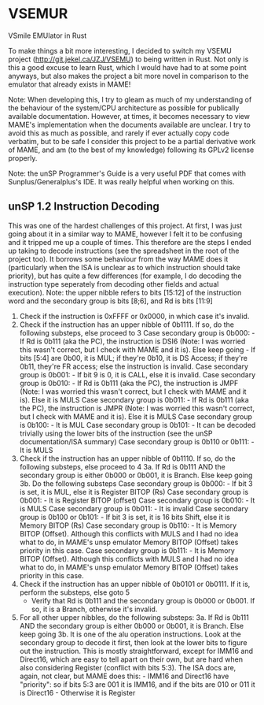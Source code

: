 # VSEMUR

VSmile EMUlator in Rust

To make things a bit more interesting, I decided to switch my VSEMU project (http://git.jekel.ca/JZJ/VSEMU) to being written in Rust. Not only is this a good excuse to learn Rust, which I would have had to at some point anyways, but also makes the project a bit more novel in comparison to the emulator that already exists in MAME!

Note: When developing this, I try to gleam as much of my understanding of the behaviour of the system/CPU architecture as possible for publically available documentation. However, at times, it becomes
necessary to view MAME's implementation when the documents available are unclear. I try to avoid this as much as possible, and rarely if ever actually copy code verbatim, but to be safe I consider this project to be a partial derivative work of MAME, and am (to the best of my knowledge) following its GPLv2 license properly.

Note: the unSP Programmer's Guide is a very useful PDF that comes with Sunplus/Generalplus's IDE. It was really helpful when working on this.

## unSP 1.2 Instruction Decoding

This was one of the hardest challenges of this project. At first, I was just going about it in a similar way to MAME, however I felt it to be confusing and it tripped me up a couple of times.
This therefore are the steps I ended up taking to decode instructions (see the spreadsheet in the root of the project too). It borrows some behaviour from the way MAME does it (particularly when the ISA is unclear as to which instruction should take priority), but has quite a few differences (for example, I do decoding the instruction type seperately from decoding other fields and actual execution).
Note: the upper nibble refers to bits [15:12] of the instruction word and the secondary group is bits [8;6], and Rd is bits [11:9]

1. Check if the instruction is 0xFFFF or 0x0000, in which case it's invalid.
2. Check if the instruction has an upper nibble of 0b1111. If so, do the following substeps, else proceed to 3
    Case secondary group is 0b000:
        - If Rd is 0b111 (aka the PC), the instruction is DSI6 (Note: I was worried this wasn't correct, but I check with MAME and it is). Else keep going
        - If bits [5:4] are 0b00, it is MUL; if they're 0b10, it is DS Access; if they're 0b11, they're FR access; else the instruction is invalid.
    Case secondary group is 0b001:
        - If bit 9 is 0, it is CALL, else it is invalid.
    Case secondary group is 0b010:
        - If Rd is 0b111 (aka the PC), the instruction is JMPF (Note: I was worried this wasn't correct, but I check with MAME and it is). Else it is MULS
    Case secondary group is 0b011:
        - If Rd is 0b111 (aka the PC), the instruction is JMPR (Note: I was worried this wasn't correct, but I check with MAME and it is). Else it is MULS
    Case secondary group is 0b100:
        - It is MUL
    Case secondary group is 0b101:
        - It can be decoded trivially using the lower bits of the instruction (see the unSP documentation/ISA summary)
    Case secondary group is 0b110 or 0b111:
        - It is MULS
3. Check if the instruction has an upper nibble of 0b1110. If so, do the following substeps, else proceed to 4
    3a. If Rd is 0b111 AND the secondary group is either 0b000 or 0b001, it is Branch. Else keep going
    3b. Do the following substeps
        Case secondary group is 0b000:
            - If bit 3 is set, it is MUL, else it is Register BITOP (Rs)
        Case secondary group is 0b001:
            - It is Register BITOP (offset)
        Case secondary group is 0b010:
            - It is MULS
        Case secondary group is 0b011:
            - It is invalid
        Case secondary group is 0b100 or 0b101:
            - If bit 3 is set, it is 16 bits Shift, else it is Memory BITOP (Rs)
        Case secondary group is 0b110:
            - It is Memory BITOP (Offset). Although this conflicts with MULS and I had no idea what to do, in MAME's unsp emulator Memory BITOP (Offset) takes priority in this case.
        Case secondary group is 0b111:
            - It is Memory BITOP (Offset). Although this conflicts with MULS and I had no idea what to do, in MAME's unsp emulator Memory BITOP (Offset) takes priority in this case.
4. Check if the instruction has an upper nibble of 0b0101 or 0b0111. If it is, perform the substeps, else goto 5
    - Verify that Rd is 0b111 and the secondary group is 0b000 or 0b001. If so, it is a Branch, otherwise it's invalid.
5. For all other upper nibbles, do the following substeps:
    3a. If Rd is 0b111 AND the secondary group is either 0b000 or 0b001, it is Branch. Else keep going
    3b. It is one of the alu operation instructions. Look at the secondary group to decode it first, then look at the lower bits to figure out the instruction.
        This is mostly straightforward, except for IMM16 and Direct16, which are easy to tell apart on their own, but are hard when also considering Register (conflict with bits 5:3).
        The ISA docs are, again, not clear, but MAME does this:
        - IMM16 and Direct16 have "priority": so if bits 5:3 are 001 it is IMM16, and if the bits are 010 or 011 it is Direct16
        - Otherwise it is Register
